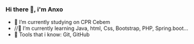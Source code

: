 ### Hi there 👋, i'm Anxo

- 🔭 I’m currently studying on CPR Cebem
- //🌱 I’m currently learning Java, html, Css, Bootstrap, PHP, Spring.boot...
- 🚀 Tools that i know: Git, GitHub

